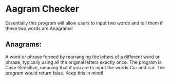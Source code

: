 # Aagram Checker

Essentially this program will allow users to input two words and tell them if these two words are Anagrams!

## Anagrams:

A word or phrase formed by rearranging the letters of a different word or phrase, typically using all the original letters exactly once. 
The program is Case-Sensitive, meaning that if you are to input the words Car and car. The program would return false. Keep this in mind! 
